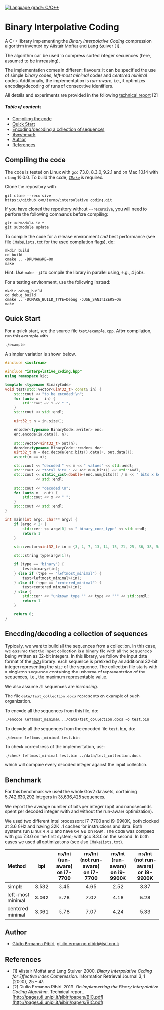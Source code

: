 [![Language grade: C/C++](https://img.shields.io/lgtm/grade/cpp/g/jermp/interpolative_coding.svg?logo=lgtm&logoWidth=18)](https://lgtm.com/projects/g/jermp/interpolative_coding/context:cpp)

Binary Interpolative Coding
===========================

A C++ library implementing the *Binary Interpolative Coding* compression algorithm invented by Alistair Moffat and Lang Stuiver [1].

The algorithm can be used to compress sorted integer sequences (here,
assumed to be increasing).

The implementation comes in different flavours:
it can be specified the use of
simple *binary* codes, *left-most minimal* codes and *centered minimal* codes.
Additionally, the implementation is *run-aware*, i.e.,
it optimizes encoding/decoding of runs of consecutive identifiers.

All details and experiments are provided in the following [technical report](http://pages.di.unipi.it/pibiri/papers/BIC.pdf) [2]

##### Table of contents
* [Compiling the code](#compiling-the-code)
* [Quick Start](#quick-start)
* [Encoding/decoding a collection of sequences](#encoding/decoding-a-collection-of-sequences)
* [Benchmark](#benchmark)
* [Author](#author)
* [References](#references)

Compiling the code
------------------

The code is tested on Linux with `gcc` 7.3.0, 8.3.0, 9.2.1 and on Mac 10.14 with `clang` 10.0.0.
To build the code, [`CMake`](https://cmake.org/) is required.

Clone the repository with

	git clone --recursive https://github.com/jermp/interpolative_coding.git

If you have cloned the repository without `--recursive`, you will need to perform the following commands before
compiling:

    git submodule init
    git submodule update

To compile the code for a release environment *and* best performance (see file `CMakeLists.txt` for the used compilation flags), do:

    mkdir build
    cd build
    cmake .. -DRUNAWARE=On
    make

Hint: Use `make -j4` to compile the library in parallel using, e.g., 4 jobs.

For a testing environment, use the following instead:

    mkdir debug_build
    cd debug_build
    cmake .. -DCMAKE_BUILD_TYPE=Debug -DUSE_SANITIZERS=On
    make

Quick Start
-------

For a quick start, see the source file `test/example.cpp`.
After compilation, run this example with

	./example

A simpler variation is shown below.

```C++
#include <iostream>

#include "interpolative_coding.hpp"
using namespace bic;

template <typename BinaryCode>
void test(std::vector<uint32_t> const& in) {
    std::cout << "to be encoded:\n";
    for (auto x : in) {
        std::cout << x << " ";
    }
    std::cout << std::endl;

    uint32_t n = in.size();

    encoder<typename BinaryCode::writer> enc;
    enc.encode(in.data(), n);

    std::vector<uint32_t> out(n);
    decoder<typename BinaryCode::reader> dec;
    uint32_t m = dec.decode(enc.bits().data(), out.data());
    assert(m == n);

    std::cout << "decoded " << m << " values" << std::endl;
    std::cout << "total bits " << enc.num_bits() << std::endl;
    std::cout << static_cast<double>(enc.num_bits()) / m << " bits x key"
              << std::endl;

    std::cout << "decoded:\n";
    for (auto x : out) {
        std::cout << x << " ";
    }
    std::cout << std::endl;
}

int main(int argc, char** argv) {
    if (argc < 2) {
        std::cerr << argv[0] << " binary_code_type" << std::endl;
        return 1;
    }

    std::vector<uint32_t> in = {3, 4, 7, 13, 14, 15, 21, 25, 36, 38, 54, 62};

    std::string type(argv[1]);

    if (type == "binary") {
        test<binary>(in);
    } else if (type == "leftmost_minimal") {
        test<leftmost_minimal>(in);
    } else if (type == "centered_minimal") {
        test<centered_minimal>(in);
    } else {
        std::cerr << "unknown type '" << type << "'" << std::endl;
        return 1;
    }

    return 0;
}
```

Encoding/decoding a collection of sequences
----------------------------------

Typically, we want to build all the sequences from
a collection.
In this case, we assume that the input collection
is a binary file with all the sequences being written
as 32-bit integers. In this library, we follow the
input data format of the [`ds2i`](https://github.com/ot/ds2i) library:
each sequence is prefixed by an additional
32-bit integer representing the size of the sequence.
The collection file starts with a singleton sequence
containing the universe of representation of the sequences, i.e., the maximum representable value.

We also assume all sequences are *increasing*.

The file `data/test_collection.docs` represents an example of
such organization.

To encode all the sequences from this file, do:

	./encode leftmost_minimal ../data/test_collection.docs -o test.bin

To decode all the sequences from the encoded file `test.bin`, do:

	./decode leftmost_minimal test.bin

To check correctness of the implementation, use:

	./check leftmost_minimal test.bin ../data/test_collection.docs

which will compare every decoded integer against the input collection.

Benchmark
------
For this benchmark we used the whole Gov2 datasets, containing
5,742,630,292 integers in 35,636,425 sequences.

We report the average number of bits per integer (bpi)
and nanoseconds spent per decoded integer (with and without the
run-aware optimization).

We used two different Intel processors: i7-7700
and i9-9900K, both clocked at 3.6 GHz and having 32K L1 caches for
instructions and data.
Both systems run Linux 4.4.0 and have 64 GB on RAM.
The code was compiled with gcc 7.3.0 on the first
system; with gcc 8.3.0 on the second.
In both cases we used all optimizations
(see also `CMakeLists.txt`).

|**Method**        |**bpi** | **ns/int (run-aware) on i7-7700**  | **ns/int (not run-aware) on i7-7700**| **ns/int (run-aware) on i9-9900K** | **ns/int (not run-aware) on i9-9900K**|
|:-----------------|:------:|:------------------:|:------:|:-----:|:-----:|
|simple            |3.532   | 3.45               | 4.65   | 2.52  | 3.37  |
|left-most minimal |3.362   | 5.78               | 7.07   | 4.18  | 5.28  |
|centered minimal  |3.361   | 5.78               | 7.07   | 4.24  | 5.33  |

Author
------
* [Giulio Ermanno Pibiri](http://pages.di.unipi.it/pibiri/), <giulio.ermanno.pibiri@isti.cnr.it>

References
-------
* [1] Alistair Moffat and Lang Stuiver. 2000. *Binary Interpolative Coding for Effective Index Compression*. Information Retrieval Journal 3, 1 (2000), 25 – 47.
* [2] Giulio Ermanno Pibiri. 2019. *On Implementing the Binary Interpolative Coding Algorithm*. Technical report. [http://pages.di.unipi.it/pibiri/papers/BIC.pdf](http://pages.di.unipi.it/pibiri/papers/BIC.pdf)